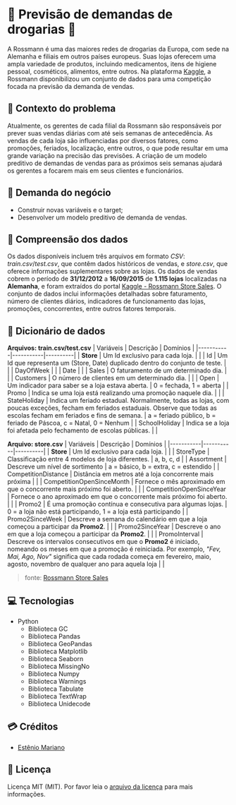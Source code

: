 # 🔎 Previsão de demandas de drogarias 🏪

A Rossmann é uma das maiores redes de drogarias da Europa, com sede na Alemanha e filiais em outros países europeus. Suas lojas oferecem uma ampla variedade de produtos, incluindo medicamentos, itens de higiene pessoal, cosméticos, alimentos, entre outros. Na plataforma [Kaggle](https://www.kaggle.com/competitions/rossmann-store-sales), a Rossmann disponibilizou um conjunto de dados para uma competição focada na previsão da demanda de vendas.

## 🚨 Contexto do problema

Atualmente, os gerentes de cada filial da Rossmann são responsáveis por prever suas vendas diárias com até seis semanas de antecedência. As vendas de cada loja são influenciadas por diversos fatores, como promoções, feriados, localização, entre outros, o que pode resultar em uma grande variação na precisão das previsões. A criação de um modelo preditivo de demandas de vendas para as próximos seis semanas ajudará os gerentes a focarem mais em seus clientes e funcionários.

## 💼 Demanda do negócio

- Construir novas variáveis e o target;
- Desenvolver um modelo preditivo de demanda de vendas.

## 📃 Compreensão dos dados

Os dados disponíveis incluem três arquivos em formato _CSV_: _train.csv_/_test.csv_, que contêm dados históricos de vendas, e _store.csv_, que oferece informações suplementares sobre as lojas. Os dados de vendas cobrem o período de **31/12/2012** a **16/09/2015** de **1.115 lojas** localizadas na **Alemanha**, e foram extraídos do portal [Kaggle - Rossmann Store Sales](https://www.kaggle.com/competitions/rossmann-store-sales). O conjunto de dados inclui informações detalhadas sobre faturamento, número de clientes diários, indicadores de funcionamento das lojas, promoções, concorrentes, entre outros fatores temporais.

## 📓 Dicionário de dados

**Arquivos: train.csv/test.csv**
| Variáveis | Descrição | Domínios |
|-----------|-----------|----------|
| **Store** | Um Id exclusivo para cada loja. | |
| Id | Um Id que representa um (Store, Date) duplicado dentro do conjunto de teste. | |
| DayOfWeek | |
| Date | |
| Sales | O faturamento de um determinado dia. | |
| Customers | O número de clientes em um determinado dia. | |
| Open | Um indicador para saber se a loja estava aberta. | 0 = fechada, 1 = aberta |
| Promo | Indica se uma loja está realizando uma promoção naquele dia. | |
| StateHoliday | Indica um feriado estadual. Normalmente, todas as lojas, com poucas exceções, fecham em feriados estaduais. Observe que todas as escolas fecham em feriados e fins de semana. | a = feriado público, b = feriado de Páscoa, c = Natal, 0 = Nenhum |
| SchoolHoliday | Indica se a loja foi afetada pelo fechamento de escolas públicas. | |

**Arquivo: store.csv**
| Variáveis | Descrição | Domínios |
|-----------|-----------|----------|
| **Store** | Um Id exclusivo para cada loja. | |
| StoreType | Classificação entre 4 modelos de loja diferentes. | a, b, c, d |
| Assortment | Descreve um nível de sortimento | a = básico, b = extra, c = estendido |
| CompetitionDistance | Distância em metros até a loja concorrente mais próxima | |
| CompetitionOpenSinceMonth | Fornece o mês aproximado em que o concorrente mais próximo foi aberto. | |
| CompetitionOpenSinceYear | Fornece o ano aproximado em que o concorrente mais próximo foi aberto. | |
| Promo2 | É uma promoção contínua e consecutiva para algumas lojas. | 0 = a loja não está participando, 1 = a loja está participando |
| Promo2SinceWeek | Descreve a semana do calendário em que a loja começou a participar da **Promo2**. | |
| Promo2SinceYear | Descreve o ano em que a loja começou a participar da **Promo2**. | |
| PromoInterval | Descreve os intervalos consecutivos em que o **Promo2** é iniciado, nomeando os meses em que a promoção é reiniciada. Por exemplo, _"Fev, Mai, Ago, Nov"_ significa que cada rodada começa em fevereiro, maio, agosto, novembro de qualquer ano para aquela loja | |

> fonte: [Rossmann Store Sales](https://www.kaggle.com/competitions/rossmann-store-sales)

## 💻 Tecnologias

- Python
  - Biblioteca GC
  - Biblioteca Pandas
  - Biblioteca GeoPandas
  - Biblioteca Matplotlib
  - Biblioteca Seaborn
  - Biblioteca MissingNo
  - Biblioteca Numpy
  - Biblioteca Warnings
  - Biblioteca Tabulate
  - Biblioteca TextWrap
  - Biblioteca Unidecode

## 💳 Créditos

- [Estênio Mariano](https://github.com/emso-exe)

## 🔖 Licença

Licença MIT (MIT). Por favor leia o [arquivo da licença](LICENSE.md) para mais informações.